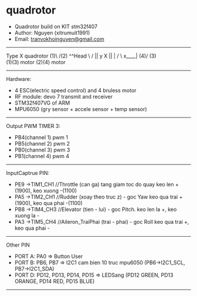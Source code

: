# quadrotor
*	Quadrotor build on KIT stm32f407
*	Author: Nguyen (xitrumuit1991)
*	Email: tranvokhoinguyen@gmail.com

--------------------------------------------------------------------------

Type X quadrotor
	(1)\   /(2)   ^^Head
        \ /		  ||	  y
         X		  ||	  |
        / \          x____|
    (4)/   \(3)				
(1)(3) motor
(2)(4) motor


--------------------------------------------------------------------------
Hardware: 
- 4 ESC(electric speed control) and 4 bruless motor
- RF module: devo 7 transmit and receiver
- STM32f407VG of ARM
- MPU6050 (gry sensor + accele sensor + temp sensor)


--------------------------------------------------------------------------
Output PWM TIMER 3:
-	PB4(channel 1) pwm 1 
-	PB5(channel 2) pwm 2
-	PB0(channel 3) pwm 3
-	PB1(channel 4) pwm 4


--------------------------------------------------------------------------
InputCaptrue PIN:
-	PE9 ->TIM1_CH1  //Throttle (can ga) tang giam toc do quay	keo len +(1900), keo xuong -(1100)
-	PA5 ->TIM2_CH1  //Rudder (xoay theo truc z) - goc Yaw		keo qua trai +(1900), keo qua phai -(1100)
-	PB8 ->TIM4_CH3  //Elevator (tien - lui) - goc Pitch. 		keo len la +, keo xuong la -
-	PA3 ->TIM5_CH4  //Aileron_TraiPhai (trai - phai) - goc Roll     keo qua trai +, keo qua phai -


--------------------------------------------------------------------------
Other PIN
-	PORT A: PA0 					=> Button User  
-	PORT B: PB6, PB7 				=> I2C1 cam bien 10 truc mpu6050 (PB6->I2C1_SCL,	PB7->I2C1_SDA) 	
-	PORT D: PD12, PD13, PD14, PD15  		=> LEDSang (PD12 GREEN, PD13 ORANGE, PD14 RED, PD15 BLUE)

--------------------------------------------------------------------------
